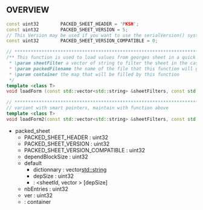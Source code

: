 ## OVERVIEW

```c++
const uint32		PACKED_SHEET_HEADER = 'PKSH';
const uint32		PACKED_SHEET_VERSION = 5;
// This Version may be used if you want to use the serialVersion() system in loadForm()
const uint32		PACKED_SHEET_VERSION_COMPATIBLE = 0;

// ***************************************************************************
/** This function is used to load values from georges sheet in a quick way.
 * \param sheetFilter a vector of string to filter the sheet in the case you need more than one filter
 * \param packedFilename the name of the file that this function will generate (extension must be "packed_sheets")
 * \param container the map that will be filled by this function
 */
template <class T>
void loadForm (const std::vector<std::string> &sheetFilters, const std::string &packedFilename, std::map<NLMISC::CSheetId, T> &container, bool updatePackedSheet=true, bool errorIfPackedSheetNotGood=true)
```

```c++
// ***************************************************************************
// variant with smart pointers, maintain with function above
template <class T>
void loadForm2(const std::vector<std::string> &sheetFilters, const std::string &packedFilename, std::map<NLMISC::CSheetId, NLMISC::CSmartPtr<T> > &container, bool updatePackedSheet=true, bool errorIfPackedSheetNotGood=true)
```

* packed_sheet
  - PACKED_SHEET_HEADER : uint32
  - PACKED_SHEET_VERSION : uint32
  - PACKED_SHEET_VERSION_COMPATIBLE : uint32
  - dependBlockSize : uint32
  - default
    - dictionnary : vector<std::string>
    - depSize : uint32
    - : <sheetId, vector<uint32> > [depSize]
  - nbEntries : uint32
  - ver : uint32
  - : container
